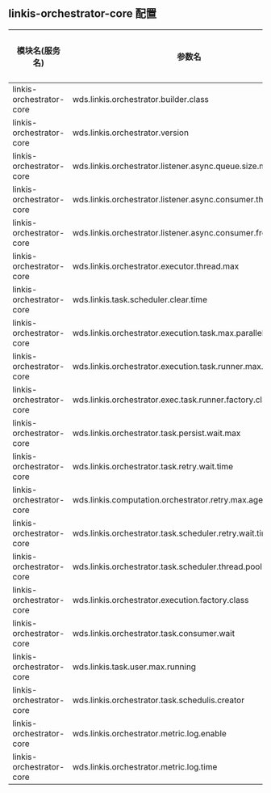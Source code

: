 ## linkis-orchestrator-core 配置


| 模块名(服务名) | 参数名 | 默认值 | 描述 | 是否引用|
| -------- | -------- | ----- |----- |  -----   |
|linkis-orchestrator-core|wds.linkis.orchestrator.builder.class | |orchestrator.builder.class|
|linkis-orchestrator-core|wds.linkis.orchestrator.version|1.0.0|orchestrator.version|
|linkis-orchestrator-core|wds.linkis.orchestrator.listener.async.queue.size.max|300|orchestrator.listener.async.queue.size.max|
|linkis-orchestrator-core|wds.linkis.orchestrator.listener.async.consumer.thread.max| 5|orchestrator.listener.async.consumer.thread.max|
|linkis-orchestrator-core|wds.linkis.orchestrator.listener.async.consumer.freetime.max|5000ms |orchestrator.listener.async.consumer.freetime.max|
|linkis-orchestrator-core|wds.linkis.orchestrator.executor.thread.max| 20|orchestrator.executor.thread.max  |
|linkis-orchestrator-core|wds.linkis.task.scheduler.clear.time|1m| task.scheduler.clear.time |
|linkis-orchestrator-core|wds.linkis.orchestrator.execution.task.max.parallelism| 5 |orchestrator.execution.task.max.parallelism|
|linkis-orchestrator-core|wds.linkis.orchestrator.execution.task.runner.max.size| 200|orchestrator.execution.task.runner.max.size|
|linkis-orchestrator-core|wds.linkis.orchestrator.exec.task.runner.factory.class| |orchestrator.exec.task.runner.factory.class|
|linkis-orchestrator-core|wds.linkis.orchestrator.task.persist.wait.max|5m|orchestrator.task.persist.wait.max|
|linkis-orchestrator-core|wds.linkis.orchestrator.task.retry.wait.time|30000| orchestrator.task.retry.wait.time |
|linkis-orchestrator-core|wds.linkis.computation.orchestrator.retry.max.age| 10| orchestrator.retry.max.age|
|linkis-orchestrator-core|wds.linkis.orchestrator.task.scheduler.retry.wait.time|100000| orchestrator.task.scheduler.retry.wait.time|
|linkis-orchestrator-core|wds.linkis.orchestrator.task.scheduler.thread.pool| 200 |orchestrator.task.scheduler.thread.pool|
|linkis-orchestrator-core|wds.linkis.orchestrator.execution.factory.class| org.apache.linkis.orchestrator.code.plans.execution.CodeExecutionFactory|orchestrator.execution.factory.class|
|linkis-orchestrator-core|wds.linkis.orchestrator.task.consumer.wait|500|orchestrator.task.consumer.wait|
|linkis-orchestrator-core|wds.linkis.task.user.max.running| 5 |task.user.max.running|
|linkis-orchestrator-core|wds.linkis.orchestrator.task.schedulis.creator| schedulis,nodeexecution|task.schedulis.creator|
|linkis-orchestrator-core|wds.linkis.orchestrator.metric.log.enable|true|orchestrator.metric.log.enable|
|linkis-orchestrator-core|wds.linkis.orchestrator.metric.log.time| 1h |orchestrator.metric.log.time|
 

